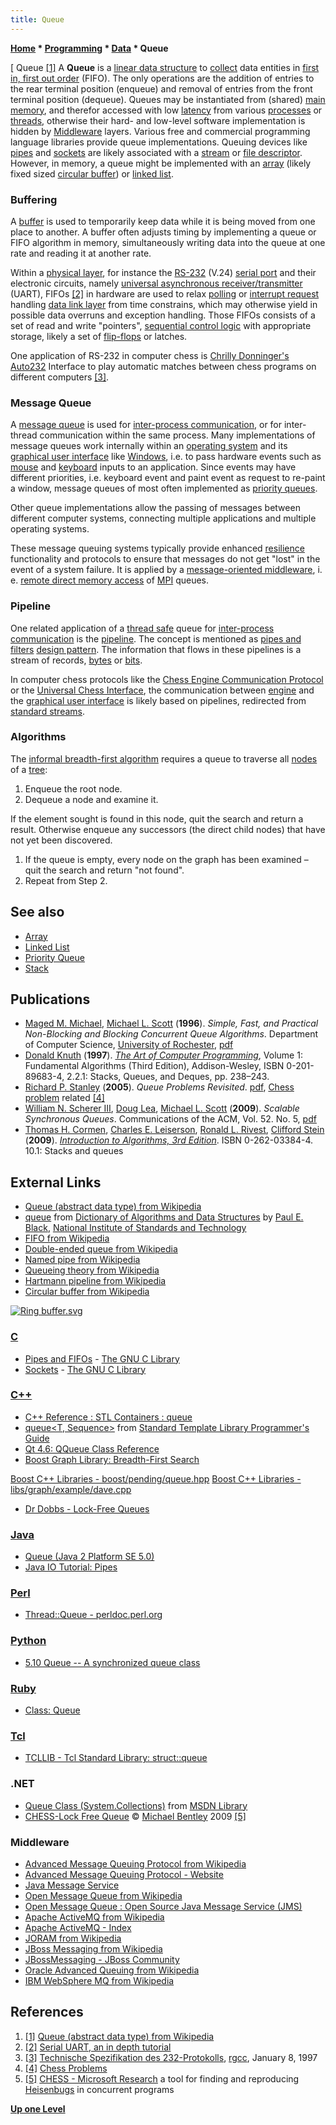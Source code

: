```yaml
---
title: Queue
---
```

**[Home](Home "Home") \* [Programming](Programming "Programming") \* [Data](Data "Data") \* Queue**



[ Queue <a id="cite-note-1" href="#cite-ref-1">[1]</a>
A **Queue** is a [linear data structure](https://en.wikipedia.org/wiki/List_of_data_structures#Linear_data_structures) to [collect](https://en.wikipedia.org/wiki/Collection_%28computing%29) data entities in [first in, first out order](https://en.wikipedia.org/wiki/FIFO) (FIFO). The only operations are the addition of entries to the rear terminal position (enqueue) and removal of entries from the front terminal position (dequeue). Queues may be instantiated from (shared) [main memory](Memory "Memory"), and therefor accessed with low [latency](https://en.wikipedia.org/wiki/Latency_%28engineering%29) from various [processes](https://en.wikipedia.org/wiki/Process_%28computing%29) or [threads](https://en.wikipedia.org/wiki/Thread_%28computer_science%29), otherwise their hard- and low-level software implementation is hidden by [Middleware](https://en.wikipedia.org/wiki/Middleware) layers. Various free and commercial programming language libraries provide queue implementations. Queuing devices like [pipes](https://en.wikipedia.org/wiki/Pipeline_%28software%29) and [sockets](https://en.wikipedia.org/wiki/Internet_socket) are likely associated with a [stream](https://en.wikipedia.org/wiki/Stream_%28computing%29) or [file descriptor](https://en.wikipedia.org/wiki/File_descriptor). However, in memory, a queue might be implemented with an [array](Array "Array") (likely fixed sized [circular buffer](https://en.wikipedia.org/wiki/Circular_buffer)) or [linked list](Linked_List "Linked List"). 



### Buffering


A [buffer](https://en.wikipedia.org/wiki/Data_buffer) is used to temporarily keep data while it is being moved from one place to another. A buffer often adjusts timing by implementing a queue or FIFO algorithm in memory, simultaneously writing data into the queue at one rate and reading it at another rate.


Within a [physical layer](https://en.wikipedia.org/wiki/Physical_Layer), for instance the [RS-232](https://en.wikipedia.org/wiki/RS-232) (V.24) [serial port](https://en.wikipedia.org/wiki/Serial_port) and their electronic circuits, namely [universal asynchronous receiver/transmitter](https://en.wikipedia.org/wiki/Universal_asynchronous_receiver/transmitter) (UART), FIFOs <a id="cite-note-2" href="#cite-ref-2">[2]</a> in hardware are used to relax [polling](https://en.wikipedia.org/wiki/Polling_%28computer_science%29) or [interrupt request](https://en.wikipedia.org/wiki/Interrupt_request) handling [data link layer](https://en.wikipedia.org/wiki/Data_Link_Layer) from time constrains, which may otherwise yield in possible data overruns and exception handling. Those FIFOs consists of a set of read and write "pointers", [sequential control logic](Sequential_Logic "Sequential Logic") with appropriate storage, likely a set of [flip-flops](Memory#FlipFlop "Memory") or latches. 


One application of RS-232 in computer chess is [Chrilly Donninger's](Chrilly_Donninger "Chrilly Donninger") [Auto232](Auto232 "Auto232") Interface to play automatic matches between chess programs on different computers <a id="cite-note-3" href="#cite-ref-3">[3]</a>.



### Message Queue


A [message queue](https://en.wikipedia.org/wiki/Message_queue) is used for [inter-process communication](https://en.wikipedia.org/wiki/Inter-process_communication), or for inter-thread communication within the same process. Many implementations of message queues work internally within an [operating system](https://en.wikipedia.org/wiki/Operating_system) and its [graphical user interface](https://en.wikipedia.org/wiki/Graphical_user_interface) like [Windows](Windows "Windows"), i.e. to pass hardware events such as [mouse](https://en.wikipedia.org/wiki/Mouse_%28computing%29) and [keyboard](https://en.wikipedia.org/wiki/Keyboard_%28computing%29) inputs to an application. Since events may have different priorities, i.e. keyboard event and paint event as request to re-paint a window, message queues of most often implemented as [priority queues](index.php?title=Priority_Queue&action=edit&redlink=1 "Priority Queue (page does not exist)").


Other queue implementations allow the passing of messages between different computer systems, connecting multiple applications and multiple operating systems. 


These message queuing systems typically provide enhanced [resilience](https://en.wikipedia.org/wiki/Resilience_%28network%29) functionality and protocols to ensure that messages do not get "lost" in the event of a system failure. It is applied by a [message-oriented middleware](https://en.wikipedia.org/wiki/Message-oriented_middleware), i. e. [remote direct memory access](https://en.wikipedia.org/wiki/RDMA) of [MPI](https://en.wikipedia.org/wiki/Message_Passing_Interface) queues.



### Pipeline


One related application of a [thread safe](https://en.wikipedia.org/wiki/Thread_safety) queue for [inter-process communication](https://en.wikipedia.org/wiki/Inter-process_communication) is the [pipeline](https://en.wikipedia.org/wiki/Pipeline_%28software%29). The concept is mentioned as [pipes and filters](http://de.wikipedia.org/wiki/Pipes_und_Filter) [design pattern](https://en.wikipedia.org/wiki/Pipeline_%28software%29). The information that flows in these pipelines is a stream of records, [bytes](Byte "Byte") or [bits](Bit "Bit").


In computer chess protocols like the [Chess Engine Communication Protocol](Chess_Engine_Communication_Protocol "Chess Engine Communication Protocol") or the [Universal Chess Interface](UCI "UCI"), the communication between [engine](Engines "Engines") and the [graphical user interface](GUI "GUI") is likely based on pipelines, redirected from [standard streams](https://en.wikipedia.org/wiki/Standard_streams). 



### Algorithms


The [informal breadth-first algorithm](https://en.wikipedia.org/wiki/Breadth-first_search#Algorithm_.28informal.29) requires a queue to traverse all [nodes](Node "Node") of a [tree](Search_Tree "Search Tree"):



1. Enqueue the root node.
2. Dequeue a node and examine it.


 If the element sought is found in this node, quit the search and return a result.
 Otherwise enqueue any successors (the direct child nodes) that have not yet been discovered.
1. If the queue is empty, every node on the graph has been examined – quit the search and return "not found".
2. Repeat from Step 2.


## See also


* [Array](Array "Array")
* [Linked List](Linked_List "Linked List")
* [Priority Queue](index.php?title=Priority_Queue&action=edit&redlink=1 "Priority Queue (page does not exist)")
* [Stack](Stack "Stack")


## Publications


* [Maged M. Michael](http://www.research.ibm.com/people/m/michael/), [Michael L. Scott](http://www.cs.rochester.edu/~scott/) (**1996**). *Simple, Fast, and Practical Non-Blocking and Blocking Concurrent Queue Algorithms*. Department of Computer Science, [University of Rochester](https://en.wikipedia.org/wiki/University_of_Rochester), [pdf](http://www.cs.rochester.edu/u/scott/papers/1996_PODC_queues.pdf)
* [Donald Knuth](Donald_Knuth "Donald Knuth") (**1997**). *[The Art of Computer Programming](http://www-cs-faculty.stanford.edu/~knuth/taocp.html)*, Volume 1: Fundamental Algorithms (Third Edition), Addison-Wesley, ISBN 0-201-89683-4, 2.2.1: Stacks, Queues, and Deques, pp. 238–243.
* [Richard P. Stanley](Mathematician#RPStanley "Mathematician") (**2005**). *Queue Problems Revisited*. [pdf](http://www-math.mit.edu/~rstan/chess/queue.pdf), [Chess problem](https://en.wikipedia.org/wiki/Chess_problem) related <a id="cite-note-4" href="#cite-ref-4">[4]</a>
* [William N. Scherer III](http://www.cs.rice.edu/~wns1/), [Doug Lea](https://en.wikipedia.org/wiki/Doug_Lea), [Michael L. Scott](http://www.cs.rochester.edu/~scott/) (**2009**). *Scalable Synchronous Queues*. Communications of the ACM, Vol. 52. No. 5, [pdf](http://www.cs.rochester.edu/u/scott/papers/2009_Scherer_CACM_SSQ.pdf)
* [Thomas H. Cormen](Mathematician#THCormen "Mathematician"), [Charles E. Leiserson](Charles_Leiserson "Charles Leiserson"), [Ronald L. Rivest](Ronald_L._Rivest "Ronald L. Rivest"), [Clifford Stein](Mathematician#CliffordStein "Mathematician") (**2009**). *[Introduction to Algorithms, 3rd Edition](https://en.wikipedia.org/wiki/Introduction_to_Algorithms)*. ISBN 0-262-03384-4. 10.1: Stacks and queues


## External Links


* [Queue (abstract data type) from Wikipedia](https://en.wikipedia.org/wiki/Queue_(abstract_data_type))
* [queue](http://xlinux.nist.gov/dads//HTML/queue.html) from [Dictionary of Algorithms and Data Structures](http://xlinux.nist.gov/dads/) by [Paul E. Black](http://hissa.nist.gov/~black/), [National Institute of Standards and Technology](https://en.wikipedia.org/wiki/National_Institute_of_Standards_and_Technology)
* [FIFO from Wikipedia](https://en.wikipedia.org/wiki/FIFO)
* [Double-ended queue from Wikipedia](https://en.wikipedia.org/wiki/Double-ended_queue)
* [Named pipe from Wikipedia](https://en.wikipedia.org/wiki/Named_pipe)
* [Queueing theory from Wikipedia](https://en.wikipedia.org/wiki/Queueing_theory)
* [Hartmann pipeline from Wikipedia](https://en.wikipedia.org/wiki/Hartmann_pipeline)
* [Circular buffer from Wikipedia](https://en.wikipedia.org/wiki/Circular_buffer)


 [![Ring buffer.svg](https://upload.wikimedia.org/wikipedia/commons/thumb/d/d9/Ring_buffer.svg/246px-Ring_buffer.svg.png)](http://de.wikipedia.org/wiki/Warteschlange_%28Datenstruktur%29)
### [C](C "C")


* [Pipes and FIFOs](http://www.gnu.org/s/libc/manual/html_node/Pipes-and-FIFOs.html) - [The GNU C Library](Free_Software_Foundation#GLIBC "Free Software Foundation")
* [Sockets](http://www.gnu.org/s/libc/manual/html_node/Sockets.html) - [The GNU C Library](Free_Software_Foundation#GLIBC "Free Software Foundation")


### [C++](Cpp "Cpp")


* [C++ Reference : STL Containers : queue](http://www.cplusplus.com/reference/stl/queue/)
* [queue<T, Sequence>](http://www.sgi.com/tech/stl/queue.html) from [Standard Template Library Programmer's Guide](http://www.sgi.com/tech/stl/index.html)
* [Qt 4.6: QQueue Class Reference](http://doc.qt.nokia.com/4.6/qqueue.html)
* [Boost Graph Library: Breadth-First Search](http://www.boost.org/doc/libs/1_43_0/libs/graph/doc/breadth_first_search.html)


 [Boost C++ Libraries - boost/pending/queue.hpp](http://www.boost.org/doc/libs/1_42_0/boost/pending/queue.hpp)
 [Boost C++ Libraries - libs/graph/example/dave.cpp](http://www.boost.org/doc/libs/1_43_0/libs/graph/example/dave.cpp)
* [Dr Dobbs - Lock-Free Queues](http://www.drdobbs.com/high-performance-computing/208801974;jsessionid=BVBQM504XGJA1QE1GHPSKH4ATMY32JVN)


### [Java](Java "Java")


* [Queue (Java 2 Platform SE 5.0)](http://docs.oracle.com/javase/1.5.0/docs/api/java/util/Queue.html)
* [Java IO Tutorial: Pipes](http://tutorials.jenkov.com/java-io/pipes.html)


### [Perl](index.php?title=Perl&action=edit&redlink=1 "Perl (page does not exist)")


* [Thread::Queue - perldoc.perl.org](http://perldoc.perl.org/Thread/Queue.html)


### [Python](Python "Python")


* [5.10 Queue -- A synchronized queue class](http://docs.python.org/release/2.5.2/lib/module-Queue.html)


### [Ruby](index.php?title=Ruby&action=edit&redlink=1 "Ruby (page does not exist)")


* [Class: Queue](http://www.ensta.fr/~diam/ruby/online/ruby-doc-stdlib/libdoc/thread/rdoc/classes/Queue.html)


### [Tcl](index.php?title=Tcl-Tk&action=edit&redlink=1 "Tcl-Tk (page does not exist)")


* [TCLLIB - Tcl Standard Library: struct::queue](http://tcllib.sourceforge.net/doc/queue.html)


### .NET


* [Queue Class (System.Collections)](http://msdn.microsoft.com/en-us/library/system.collections.queue.aspx) from [MSDN Library](http://msdn.microsoft.com/en-us/library/ms123401.aspx)
* [CHESS-Lock Free Queue](http://www.projectbentley.com/work/chess/lockfreequeue.php) © [Michael Bentley](http://www.projectbentley.com/) 2009 <a id="cite-note-5" href="#cite-ref-5">[5]</a>


### Middleware


* [Advanced Message Queuing Protocol from Wikipedia](https://en.wikipedia.org/wiki/Advanced_Message_Queuing_Protocol)
* [Advanced Message Queuing Protocol - Website](http://www.amqp.org/confluence/display/AMQP/Advanced+Message+Queuing+Protocol)
* [Java Message Service](https://en.wikipedia.org/wiki/Java_Message_Service)
* [Open Message Queue from Wikipedia](https://en.wikipedia.org/wiki/Open_Message_Queue)
* [Open Message Queue : Open Source Java Message Service (JMS)](https://mq.dev.java.net/)
* [Apache ActiveMQ from Wikipedia](https://en.wikipedia.org/wiki/Apache_ActiveMQ)
* [Apache ActiveMQ - Index](http://activemq.apache.org/)
* [JORAM from Wikipedia](https://en.wikipedia.org/wiki/JORAM)
* [JBoss Messaging from Wikipedia](https://en.wikipedia.org/wiki/JBoss_Messaging)
* [JBossMessaging - JBoss Community](http://community.jboss.org/wiki/jbossmessaging)
* [Oracle Advanced Queuing from Wikipedia](https://en.wikipedia.org/wiki/Oracle_Advanced_Queuing)
* [IBM WebSphere MQ from Wikipedia](https://en.wikipedia.org/wiki/IBM_WebSphere_MQ)


## References


1. <a id="cite-ref-1" href="#cite-note-1">[1]</a> [Queue (abstract data type) from Wikipedia](https://en.wikipedia.org/wiki/Queue_(abstract_data_type))
2. <a id="cite-ref-2" href="#cite-note-2">[2]</a> [Serial UART, an in depth tutorial](http://www.lammertbies.nl/comm/info/serial-uart.html)
3. <a id="cite-ref-3" href="#cite-note-3">[3]</a> [Technische Spezifikation des 232-Protokolls](http://groups.google.com/group/rec.games.chess.computer/browse_frm/thread/636e82fa68d45aa1#), [rgcc](Computer_Chess_Forums "Computer Chess Forums"), January 8, 1997
4. <a id="cite-ref-4" href="#cite-note-4">[4]</a> [Chess Problems](http://www-math.mit.edu/~rstan/chess/)
5. <a id="cite-ref-5" href="#cite-note-5">[5]</a> [CHESS - Microsoft Research](http://research.microsoft.com/en-us/projects/chess/) a tool for finding and reproducing [Heisenbugs](https://en.wikipedia.org/wiki/Unusual_software_bug) in concurrent programs

**[Up one Level](Data "Data")**







 

